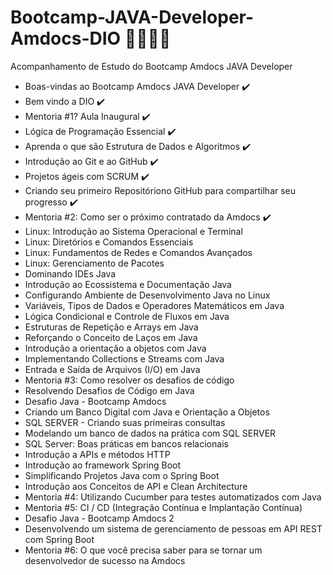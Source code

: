 # Bootcamp-JAVA-Developer-Amdocs-DIO 🧡🧡🧡🧡
Acompanhamento de Estudo do Bootcamp Amdocs JAVA Developer

- Boas-vindas ao Bootcamp Amdocs JAVA Developer ✔️
- Bem vindo a DIO ✔️
- Mentoria #1? Aula Inaugural ✔️
- Lógica de Programação Essencial ✔️
- Aprenda o que são Estrutura de Dados e Algoritmos ✔️
- Introdução ao Git e ao GitHub ✔️
- Projetos ágeis com SCRUM ✔️
- Criando seu primeiro Repositóriono GitHub para compartilhar seu progresso ✔️
- Mentoria #2: Como ser o próximo contratado da Amdocs ✔️
- Linux: Introdução ao Sistema Operacional e Terminal
- Linux: Diretórios e Comandos Essenciais
- Linux: Fundamentos de Redes e Comandos Avançados
- Linux: Gerenciamento de Pacotes
- Dominando IDEs Java
- Introdução ao Ecossistema e Documentação Java
- Configurando Ambiente de Desenvolvimento Java no Linux
- Variáveis, Tipos de Dados e Operadores Matemáticos em Java
- Lógica Condicional e Controle de Fluxos em Java
- Estruturas de Repetição e Arrays em Java
- Reforçando o Conceito de Laços em Java
- Introdução a orientação a objetos com Java
- Implementando Collections e Streams com Java
- Entrada e Saída de Arquivos (I/O) em Java
- Mentoria #3: Como resolver os desafios de código
- Resolvendo Desafios de Código em Java
- Desafio Java - Bootcamp Amdocs
- Criando um Banco Digital com Java e Orientação a Objetos
- SQL SERVER - Criando suas primeiras consultas
- Modelando um banco de dados na prática com SQL SERVER
- SQL Server: Boas práticas em bancos relacionais
- Introdução a APIs e métodos HTTP
- Introdução ao framework Spring Boot
- Simplificando Projetos Java com o Spring Boot
- Introdução aos Conceitos de API e Clean Architecture
- Mentoria #4: Utilizando Cucumber para testes automatizados com Java
- Mentoria #5: CI / CD (Integração Contínua e Implantação Contínua)
- Desafio Java - Bootcamp Amdocs 2
- Desenvolvendo um sistema de gerenciamento de pessoas em API REST com Spring Boot
- Mentoria #6: O que você precisa saber para se tornar um desenvolvedor de sucesso na Amdocs
